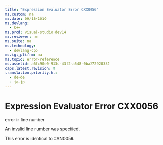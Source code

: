 ```yaml
---
title: "Expression Evaluator Error CXX0056"
ms.custom: na
ms.date: 09/18/2016
ms.devlang: 
  - C++
ms.prod: visual-studio-dev14
ms.reviewer: na
ms.suite: na
ms.technology: 
  - devlang-cpp
ms.tgt_pltfrm: na
ms.topic: error-reference
ms.assetid: a67c90e0-933c-43f2-a548-0ba272920331
caps.latest.revision: 8
translation.priority.ht: 
  - de-de
  - ja-jp
---
```

# Expression Evaluator Error CXX0056
error in line number  
  
 An invalid line number was specified.  
  
 This error is identical to CAN0056.